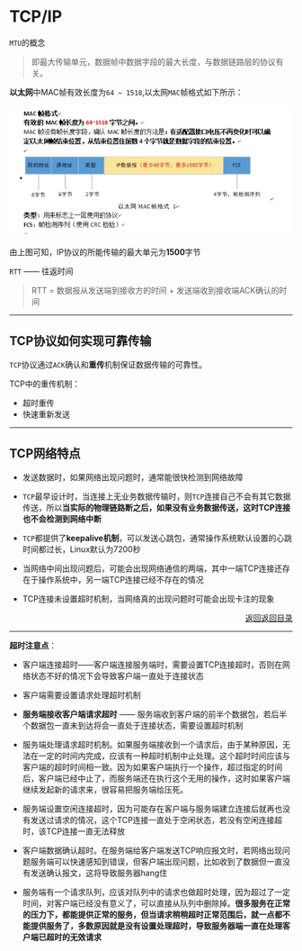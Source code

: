 # <a name="top">TCP/IP</a>



`MTU`的概念

> 即最大传输单元，数据帧中数据字段的最大长度，与数据链路层的协议有关。

**以太网**中MAC帧有效长度为`64 ~ 1518`,以太网`MAC`帧格式如下所示：

![](https://github.com/HurricanGod/Home/blob/master/network/img/mac.jpg)

由上图可知，IP协议的所能传输的最大单元为**1500**字节



`RTT` —— 往返时间

> RTT = 数据报从发送端到接收方的时间 + 发送端收到接收端ACK确认的时间

-----

## TCP协议如何实现可靠传输

`TCP`协议通过`ACK`确认和**重传**机制保证数据传输的可靠性。



TCP中的重传机制：

+ 超时重传
+ 快速重新发送

----

## <a name="feature">TCP网络特点</a>

+ 发送数据时，如果网络出现问题时，通常能很快检测到网络故障


+ `TCP`最早设计时，当连接上无业务数据传输时，则`TCP`连接自己不会有其它数据传送，所以**当实际的物理链路断之后，如果没有业务数据传送，这时TCP连接也不会检测到网络中断**


+ `TCP`都提供了**keepalive机制**，可以发送心跳包，通常操作系统默认设置的心跳时间都过长，Linux默认为7200秒


+ 当网络中间出现问题后，可能会出现网络通信的两端，其中一端TCP连接还存在于操作系统中，另一端TCP连接已经不存在的情况


+ TCP连接未设置超时机制，当网络真的出现问题时可能会出现卡注的现象




<p align="right"><a href="#">返回</a><a href="#top">返回目录</a></p>



----

**超时注意点**：

+ 客户端连接超时——客户端连接服务端时，需要设置TCP连接超时，否则在网络状态不好的情况下会导致客户端一直处于连接状态


+ 客户端需要设置请求处理超时机制


+ **服务端接收客户端请求超时** —— 服务端收到客户端的前半个数据包，若后半个数据包一直未到达将会一直处于连接状态，需要设置超时机制


+ 服务端处理请求超时机制。如果服务端接收到一个请求后，由于某种原因，无法在一定的时间内完成，应该有一种超时机制中止处理。这个超时时间应该与客户端的超时时间相一致。因为如果客户端执行一个操作，超过指定的时间后，客户端已经中止了，而服务端还在执行这个无用的操作，这时如果客户端继续发起新的请求来，很容易把服务端给压死。


+ 服务端设置空闲连接超时，因为可能存在客户端与服务端建立连接后就再也没有发送过请求的情况，这个TCP连接一直处于空闲状态，若没有空闲连接超时，该TCP连接一直无法释放


+ 客户端数据确认超时。在服务端给客户端发送TCP响应报文时，若网络出现问题服务端可以快速感知到错误，但客户端出现问题，比如收到了数据但一直没有发送确认报文，这将导致服务器hang住


+ 服务端有一个请求队列，应该对队列中的请求也做超时处理，因为超过了一定时间，对客户端已经没有意义了，可以直接从队列中删除掉。**很多服务在正常的压力下，都能提供正常的服务，但当请求稍稍超时正常范围后，就一点都不能提供服务了，多数原因就是没有设置处理超时，导致服务器端一直在处理客户端已超时的无效请求**
